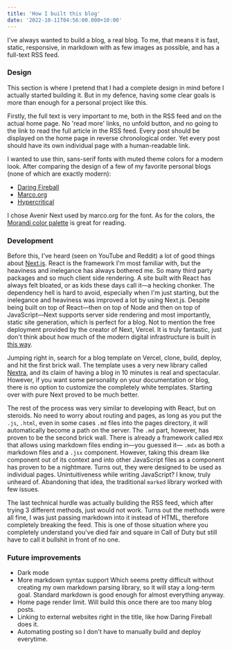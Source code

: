 ```yaml
---
title: 'How I built this blog'
date: '2022-10-11T04:56:00.000+10:00'
---
```

I've always wanted to build a blog, a real blog. To me, that means it is fast, static, responsive, in markdown with as few images as possible, and has a full-text RSS feed.

### Design

This section is where I pretend that I had a complete design in mind before I actually started building it. But in my defence, having some clear goals is more than enough for a personal project like this.

Firstly, the full text is very important to me, both in the RSS feed and on the actual home page. No 'read more' links, no unfold button, and no going to the link to read the full article in the RSS feed. Every post should be displayed on the home page in reverse chronological order. Yet every post should have its own individual page with a human-readable link.

I wanted to use thin, sans-serif fonts with muted theme colors for a modern look. After comparing the design of a few of my favorite personal blogs (none of which are exactly modern):

- [Daring Fireball](https://daringfireball.net/)
- [Marco.org](https://marco.org/)
- [Hypercritical](https://hypercritical.co/)

I chose Avenir Next used by marco.org for the font. As for the colors,
  the [Morandi color palette](https://github.com/narcisoyu/moRandi) is great for reading.

### Development

Before this, I've heard (seen on YouTube and Reddit) a lot of good things about [Next.js](https://nextjs.org/). React is the framework I'm most familiar with, but the heaviness and inelegance has always bothered me. So many third party packages and so much client side rendering. A site built with React has always felt bloated, or as kids these days call it—a hecking chonker. The dependency hell is hard to avoid, especially when I'm just starting, but the inelegance and heaviness was improved a lot by using Next.js. Despite being built on top of React—then on top of Node and then on top of JavaScript—Next supports server side rendering and most importantly, static site generation, which is perfect for a blog. Not to mention the free deployment provided by the creator of Next, Vercel. It is truly fantastic, just don't think about how much of the modern digital infrastructure is built in[ this way](https://xkcd.com/2347/).

Jumping right in, search for a blog template on Vercel, clone, build, deploy, and hit the first brick wall. The template uses a very new library called [Nextra](https://nextra.vercel.app/), and its claim of having a blog in 10 minutes is real and spectacular. However, if you want some personality on your documentation or blog, there is no option to customize the completely white templates. Starting over with pure Next proved to be much better. 

The rest of the process was very similar to developing with React, but on steroids. No need to worry about routing and pages, as long as you put the `.js`, `.html`, even in some cases `.md` files into the pages directory, it will automatically become a path on the server. The `.md` part, however, has proven to be the second brick wall. There is already a framework called `MDX` that allows using markdown files ending in—you guessed it— `.mdx` as both a markdown files and a `.jsx` component. However, taking this dream like component out of its context and into other JavaScript files as a component has proven to be a nightmare. Turns out, they were designed to be used as individual pages. Unintuitiveness while writing JavaScript? I know, truly unheard of. Abandoning that idea, the traditional `marked` library worked with few issues.

The last technical hurdle was actually building the RSS feed, which after trying 3 different methods, just would not work. Turns out the methods were all fine, I was just passing markdown into it instead of HTML, therefore completely breaking the feed. This is one of those situation where you completely understand you've died fair and square in Call of Duty but still have to call it bullshit in front of no one.

### Future improvements
- Dark mode
- More markdown syntax support
  Which seems pretty difficult without creating my own markdown parsing library, so it will stay a long-term goal. Standard markdown is good enough for almost everything anyway.
- Home page render limit. Will build this once there are too many blog posts.
- Linking to external websites right in the title, like how Daring Fireball does it.
- Automating posting so I don't have to manually build and deploy everytime.